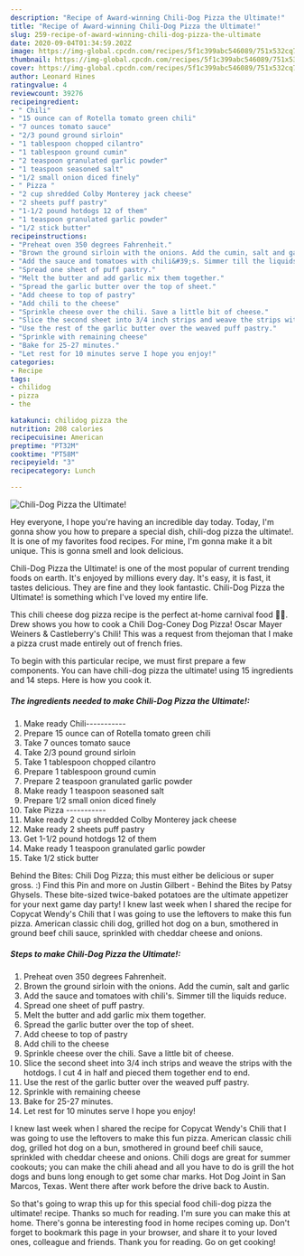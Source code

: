 ```yaml
---
description: "Recipe of Award-winning Chili-Dog Pizza the Ultimate!"
title: "Recipe of Award-winning Chili-Dog Pizza the Ultimate!"
slug: 259-recipe-of-award-winning-chili-dog-pizza-the-ultimate
date: 2020-09-04T01:34:59.202Z
image: https://img-global.cpcdn.com/recipes/5f1c399abc546089/751x532cq70/chili-dog-pizza-the-ultimate-recipe-main-photo.jpg
thumbnail: https://img-global.cpcdn.com/recipes/5f1c399abc546089/751x532cq70/chili-dog-pizza-the-ultimate-recipe-main-photo.jpg
cover: https://img-global.cpcdn.com/recipes/5f1c399abc546089/751x532cq70/chili-dog-pizza-the-ultimate-recipe-main-photo.jpg
author: Leonard Hines
ratingvalue: 4
reviewcount: 39276
recipeingredient:
- " Chili"
- "15 ounce can of Rotella tomato green chili"
- "7 ounces tomato sauce"
- "2/3 pound ground sirloin"
- "1 tablespoon chopped cilantro"
- "1 tablespoon ground cumin"
- "2 teaspoon granulated garlic powder"
- "1 teaspoon seasoned salt"
- "1/2 small onion diced finely"
- " Pizza "
- "2 cup shredded Colby Monterey jack cheese"
- "2 sheets puff pastry"
- "1-1/2 pound hotdogs 12 of them"
- "1 teaspoon granulated garlic powder"
- "1/2 stick butter"
recipeinstructions:
- "Preheat oven 350 degrees Fahrenheit."
- "Brown the ground sirloin with the onions. Add the cumin, salt and garlic"
- "Add the sauce and tomatoes with chili&#39;s. Simmer till the liquids reduce."
- "Spread one sheet of puff pastry."
- "Melt the butter and add garlic mix them together."
- "Spread the garlic butter over the top of sheet."
- "Add cheese to top of pastry"
- "Add chili to the cheese"
- "Sprinkle cheese over the chili. Save a little bit of cheese."
- "Slice the second sheet into 3/4 inch strips and weave the strips with the hotdogs. I cut 4 in half and pieced them together end to end."
- "Use the rest of the garlic butter over the weaved puff pastry."
- "Sprinkle with remaining cheese"
- "Bake for 25-27 minutes."
- "Let rest for 10 minutes serve I hope you enjoy!"
categories:
- Recipe
tags:
- chilidog
- pizza
- the

katakunci: chilidog pizza the 
nutrition: 208 calories
recipecuisine: American
preptime: "PT32M"
cooktime: "PT58M"
recipeyield: "3"
recipecategory: Lunch

---
```



![Chili-Dog Pizza the Ultimate!](https://img-global.cpcdn.com/recipes/5f1c399abc546089/751x532cq70/chili-dog-pizza-the-ultimate-recipe-main-photo.jpg)

Hey everyone, I hope you're having an incredible day today. Today, I'm gonna show you how to prepare a special dish, chili-dog pizza the ultimate!. It is one of my favorites food recipes. For mine, I'm gonna make it a bit unique. This is gonna smell and look delicious.

Chili-Dog Pizza the Ultimate! is one of the most popular of current trending foods on earth. It's enjoyed by millions every day. It's easy, it is fast, it tastes delicious. They are fine and they look fantastic. Chili-Dog Pizza the Ultimate! is something which I've loved my entire life.

This chili cheese dog pizza recipe is the perfect at-home carnival food 🌭🍕. Drew shows you how to cook a Chili Dog-Coney Dog Pizza! Oscar Mayer Weiners &amp; Castleberry&#39;s Chili! This was a request from thejoman that I make a pizza crust made entirely out of french fries.


To begin with this particular recipe, we must first prepare a few components. You can have chili-dog pizza the ultimate! using 15 ingredients and 14 steps. Here is how you cook it.

<!--inarticleads1-->

##### The ingredients needed to make Chili-Dog Pizza the Ultimate!:

1. Make ready  Chili-----------
1. Prepare 15 ounce can of Rotella tomato green chili
1. Take 7 ounces tomato sauce
1. Take 2/3 pound ground sirloin
1. Take 1 tablespoon chopped cilantro
1. Prepare 1 tablespoon ground cumin
1. Prepare 2 teaspoon granulated garlic powder
1. Make ready 1 teaspoon seasoned salt
1. Prepare 1/2 small onion diced finely
1. Take  Pizza -----------
1. Make ready 2 cup shredded Colby Monterey jack cheese
1. Make ready 2 sheets puff pastry
1. Get 1-1/2 pound hotdogs 12 of them
1. Make ready 1 teaspoon granulated garlic powder
1. Take 1/2 stick butter


Behind the Bites: Chili Dog Pizza; this must either be delicious or super gross. :) Find this Pin and more on Justin Gilbert - Behind the Bites by Patsy Ghysels. These bite-sized twice-baked potatoes are the ultimate appetizer for your next game day party! I knew last week when I shared the recipe for Copycat Wendy&#39;s Chili that I was going to use the leftovers to make this fun pizza. American classic chili dog, grilled hot dog on a bun, smothered in ground beef chili sauce, sprinkled with cheddar cheese and onions. 

<!--inarticleads2-->

##### Steps to make Chili-Dog Pizza the Ultimate!:

1. Preheat oven 350 degrees Fahrenheit.
1. Brown the ground sirloin with the onions. Add the cumin, salt and garlic
1. Add the sauce and tomatoes with chili&#39;s. Simmer till the liquids reduce.
1. Spread one sheet of puff pastry.
1. Melt the butter and add garlic mix them together.
1. Spread the garlic butter over the top of sheet.
1. Add cheese to top of pastry
1. Add chili to the cheese
1. Sprinkle cheese over the chili. Save a little bit of cheese.
1. Slice the second sheet into 3/4 inch strips and weave the strips with the hotdogs. I cut 4 in half and pieced them together end to end.
1. Use the rest of the garlic butter over the weaved puff pastry.
1. Sprinkle with remaining cheese
1. Bake for 25-27 minutes.
1. Let rest for 10 minutes serve I hope you enjoy!


I knew last week when I shared the recipe for Copycat Wendy&#39;s Chili that I was going to use the leftovers to make this fun pizza. American classic chili dog, grilled hot dog on a bun, smothered in ground beef chili sauce, sprinkled with cheddar cheese and onions. Chili dogs are great for summer cookouts; you can make the chili ahead and all you have to do is grill the hot dogs and buns long enough to get some char marks. Hot Dog Joint in San Marcos, Texas. Went there after work before the drive back to Austin. 

So that's going to wrap this up for this special food chili-dog pizza the ultimate! recipe. Thanks so much for reading. I'm sure you can make this at home. There's gonna be interesting food in home recipes coming up. Don't forget to bookmark this page in your browser, and share it to your loved ones, colleague and friends. Thank you for reading. Go on get cooking!
